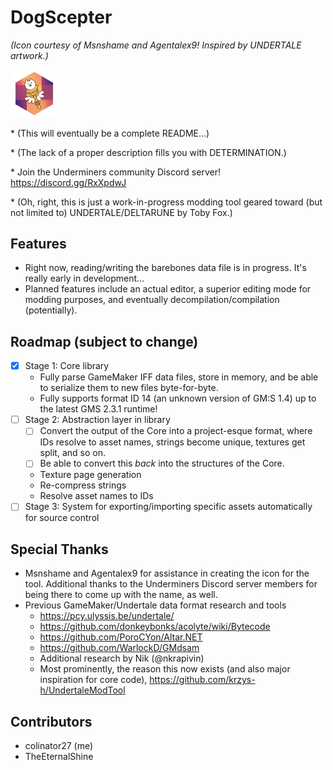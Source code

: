 # DogScepter
*(Icon courtesy of Msnshame and Agentalex9! Inspired by UNDERTALE artwork.)*

<img src="icon.png" alt="icon" width="15%" height="15%"> 

\* (This will eventually be a complete README...)

\* (The lack of a proper description fills you with DETERMINATION.)

\* Join the Underminers community Discord server! https://discord.gg/RxXpdwJ

\* (Oh, right, this is just a work-in-progress modding tool geared toward (but not limited to) UNDERTALE/DELTARUNE by Toby Fox.)

## Features
* Right now, reading/writing the barebones data file is in progress. It's really early in development...
* Planned features include an actual editor, a superior editing mode for modding purposes, and eventually decompilation/compilation (potentially).

## Roadmap (subject to change)
- [x] Stage 1: Core library
    - Fully parse GameMaker IFF data files, store in memory, and be able to serialize them to new files byte-for-byte.
	- Fully supports format ID 14 (an unknown version of GM:S 1.4) up to the latest GMS 2.3.1 runtime!
- [ ] Stage 2: Abstraction layer in library
    - [ ] Convert the output of the Core into a project-esque format, where IDs resolve to asset names, strings become unique, textures get split, and so on.
    - [ ] Be able to convert this *back* into the structures of the Core.
	- Texture page generation
	- Re-compress strings
	- Resolve asset names to IDs
- [ ] Stage 3: System for exporting/importing specific assets automatically for source control

## Special Thanks
* Msnshame and Agentalex9 for assistance in creating the icon for the tool. Additional thanks to the Underminers Discord server members for being there to come up with the name, as well.
* Previous GameMaker/Undertale data format research and tools
    - https://pcy.ulyssis.be/undertale/
    - https://github.com/donkeybonks/acolyte/wiki/Bytecode
    - https://github.com/PoroCYon/Altar.NET
    - https://github.com/WarlockD/GMdsam
	- Additional research by Nik (@nkrapivin)
    - Most prominently, the reason this now exists (and also major inspiration for core code), https://github.com/krzys-h/UndertaleModTool

## Contributors
- colinator27 (me)
- TheEternalShine
